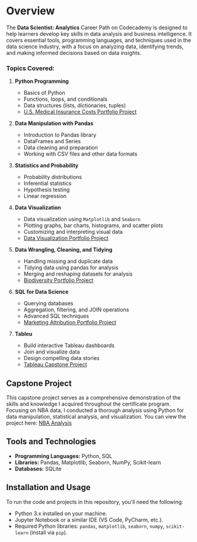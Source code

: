 # Overview

The **Data Scientist: Analytics** Career Path on Codecademy is designed to help learners develop key skills in data analysis and business intelligence. 
It covers essential tools, programming languages, and techniques used in the data science industry, with a focus on analyzing data, identifying trends, and making informed decisions based on data insights.

### Topics Covered:

1. **Python Programming**
   - Basics of Python
   - Functions, loops, and conditionals
   - Data structures (lists, dictionaries, tuples)
   - [U.S. Medical Insurance Costs Portfolio Project](https://github.com/nclements11/Data-Science-Portfolio/tree/main/US%20Medical%20Insurance%20Costs)

2. **Data Manipulation with Pandas**
   - Introduction to Pandas library
   - DataFrames and Series
   - Data cleaning and preparation
   - Working with CSV files and other data formats

3. **Statistics and Probability**
   - Probability distributions
   - Inferential statistics
   - Hypothesis testing
   - Linear regression

4. **Data Visualization**
   - Data visualization using `Matplotlib` and `Seaborn`
   - Plotting graphs, bar charts, histograms, and scatter plots
   - Customizing and interpreting visual data
   - [Data Visualization Portfolio Project](https://github.com/nclements11/Data-Science-Portfolio/tree/main/Data%20Visualization%20Portfolio%20Project)

5. **Data Wrangling, Cleaning, and Tidying**
   - Handling missing and duplicate data
   - Tidying data using pandas for analysis
   - Merging and reshaping datasets for analysis
   - [Biodiversity Portfolio Project](https://github.com/nclements11/Data-Science-Portfolio/blob/main/Biodiversity%20Portfolio%20Project/biodiversity.ipynb)

6. **SQL for Data Science**
   - Querying databases
   - Aggregation, filtering, and JOIN operations
   - Advanced SQL techniques
   - [Marketing Attribution Portfolio Project](https://github.com/nclements11/Data-Science-Portfolio/blob/main/Marketing%20Attribution.pdf)
  
7. **Tableu**
   - 	Build interactive Tableau dashboards
   - 	Join and visualize data
   - 	Design compelling data stories
   - 	[Tableau Capstone Project](https://github.com/nclements11/Data-Science-Portfolio/tree/main/Tableau%20Capstone%20Project)

## Capstone Project

This capstone project serves as a comprehensive demonstration of the skills and knowledge I acquired throughout the certificate program. Focusing on NBA data, I conducted a thorough analysis using Python for data manipulation, statistical analysis, and visualization. You can view the project here: [NBA Analysis](https://github.com/nclements11/Data-Science-Portfolio/blob/main/Capstone%20Project/NBA%20Analysis.ipynb)

## Tools and Technologies

- **Programming Languages:** Python, SQL
- **Libraries:** Pandas, Matplotlib, Seaborn, NumPy, Scikit-learn
- **Databases:** SQLite

## Installation and Usage

To run the code and projects in this repository, you'll need the following:

- Python 3.x installed on your machine.
- Jupyter Notebook or a similar IDE (VS Code, PyCharm, etc.).
- Required Python libraries: `pandas`, `matplotlib`, `seaborn`, `numpy`, `scikit-learn` (install via `pip`).

